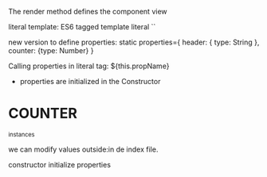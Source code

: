 The render method defines the component view

literal template: ES6 tagged template literal
``

new version to define properties:
static properties={
        header: { type: String },
        counter: {type: Number}
    }

Calling properties in literal tag:
${this.propName}

- properties are initialized in the Constructor


# COUNTER

<small>instances</small>
    <eit-counter
        counter="100"
    ></eit-counter>
    <br>
    <eit-counter
        counter="12"
    ></eit-counter>

we can modify values outside:in de index file.

constructor initialize properties


